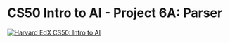 # CS50 Intro to AI - Project 6A: Parser


[![Harvard EdX CS50: Intro to AI](http://img.youtube.com/vi/enDILgpR_Ug/0.jpg)](https://youtu.be/enDILgpR_Ug)

